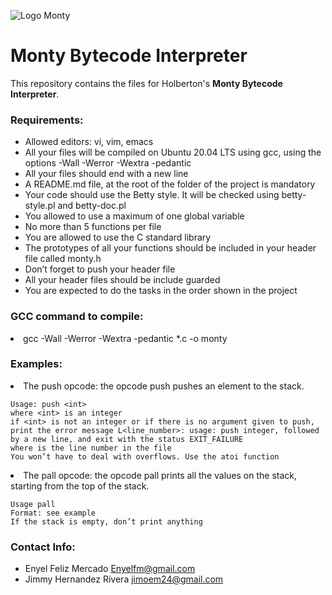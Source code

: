 
![Logo Monty](https://camo.githubusercontent.com/b32fc84889b63b30d73d84553419e4190d552be0e75b28f106478bb3c1859798/68747470733a2f2f7777772e6765656b73756c74642e636f6d2f77702d636f6e74656e742f75706c6f6164732f323032302f30352f4d6f6e74792d537461636b732d5175657565732e6a7067) 
# Monty Bytecode Interpreter

This repository contains the files for Holberton's **Monty Bytecode Interpreter**. 

### Requirements:

<ul>
<li>Allowed editors: vi, vim, emacs</li>
<li>All your files will be compiled on Ubuntu 20.04 LTS using gcc, using the options -Wall -Werror -Wextra -pedantic</li>
<li>All your files should end with a new line</li>
<li>A README.md file, at the root of the folder of the project is mandatory</li>
<li>Your code should use the Betty style. It will be checked using betty-style.pl and betty-doc.pl</li>
<li>You allowed to use a maximum of one global variable</li>
<li>No more than 5 functions per file</li>
<li>You are allowed to use the C standard library</li>
<li>The prototypes of all your functions should be included in your header file called monty.h</li>
<li>Don’t forget to push your header file</li>
<li>All your header files should be include guarded</li>
<li>You are expected to do the tasks in the order shown in the project</li>
</ul>

### GCC command to compile:

<li>gcc -Wall -Werror -Wextra -pedantic *.c -o monty</li>

### Examples:

<li>The push opcode: the opcode push pushes an element to the stack. </li>

    Usage: push <int>
    where <int> is an integer
    if <int> is not an integer or if there is no argument given to push, print the error message L<line_number>: usage: push integer, followed by a new line, and exit with the status EXIT_FAILURE
    where is the line number in the file
    You won’t have to deal with overflows. Use the atoi function

<li>The pall opcode: the opcode pall prints all the values on the stack, starting from the top of the stack. </li>

    Usage pall
    Format: see example
    If the stack is empty, don’t print anything

### Contact Info:
- Enyel Feliz Mercado <Enyelfm@gmail.com>
- Jimmy Hernandez Rivera <jimoem24@gmail.com>
